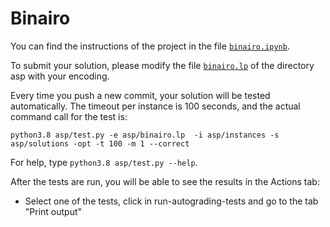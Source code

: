 # Binairo

You can find the instructions of the project in the file [`binairo.ipynb`](https://github.com/potassco-asp-course/project-binairo/blob/2e5bb502f66fecd2f6dd6c035046187414c42fe7/binairo.ipynb).

To submit your solution, please modify the file [`binairo.lp`](https://github.com/potassco-asp-course/project-binairo/blob/2e5bb502f66fecd2f6dd6c035046187414c42fe7/asp/binairo.lp) of the directory asp with your encoding.

Every time you push a new commit, your solution will be tested automatically. The timeout per instance is 100 seconds, and the actual command call for the test is:

`python3.8 asp/test.py -e asp/binairo.lp  -i asp/instances -s asp/solutions -opt -t 100 -m 1 --correct`

For help, type `python3.8 asp/test.py --help`.

After the tests are run, you will be able to see the results in the Actions tab:

* Select one of the tests, click in run-autograding-tests and go to the tab "Print output"
